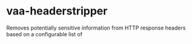 # vaa-headerstripper
Removes potentially sensitive information from HTTP response headers based on a configurable list of
